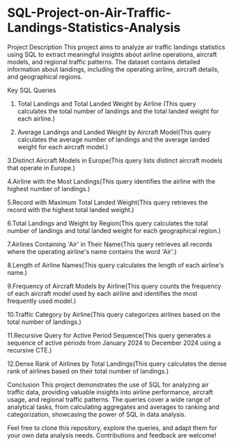 # SQL-Project-on-Air-Traffic-Landings-Statistics-Analysis

Project Description
This project aims to analyze air traffic landings statistics using SQL to extract meaningful insights about airline operations, aircraft models, and regional traffic patterns. The dataset contains detailed information about landings, including the operating airline, aircraft details, and geographical regions.

Key SQL Queries
1. Total Landings and Total Landed Weight by Airline (This query calculates the total number of landings and the total landed weight for each airline.)

2. Average Landings and Landed Weight by Aircraft Model(This query calculates the average number of landings and the average landed weight for each aircraft model.)

3.Distinct Aircraft Models in Europe(This query lists distinct aircraft models that operate in Europe.)

4.Airline with the Most Landings(This query identifies the airline with the highest number of landings.)

5.Record with Maximum Total Landed Weight(This query retrieves the record with the highest total landed weight.)

6.Total Landings and Weight by Region(This query calculates the total number of landings and total landed weight for each geographical region.)

7.Airlines Containing 'Air' in Their Name(This query retrieves all records where the operating airline's name contains the word 'Air'.)

8.Length of Airline Names(This query calculates the length of each airline's name.)

9.Frequency of Aircraft Models by Airline(This query counts the frequency of each aircraft model used by each airline and identifies the most frequently used model.)

10.Traffic Category by Airline(This query categorizes airlines based on the total number of landings.)

11.Recursive Query for Active Period Sequence(This query generates a sequence of active periods from January 2024 to December 2024 using a recursive CTE.)

12.Dense Rank of Airlines by Total Landings(This query calculates the dense rank of airlines based on their total number of landings.)



Conclusion
This project demonstrates the use of SQL for analyzing air traffic data, providing valuable insights into airline performance, aircraft usage, and regional traffic patterns. The queries cover a wide range of analytical tasks, from calculating aggregates and averages to ranking and categorization, showcasing the power of SQL in data analysis.


Feel free to clone this repository, explore the queries, and adapt them for your own data analysis needs. Contributions and feedback are welcome!

